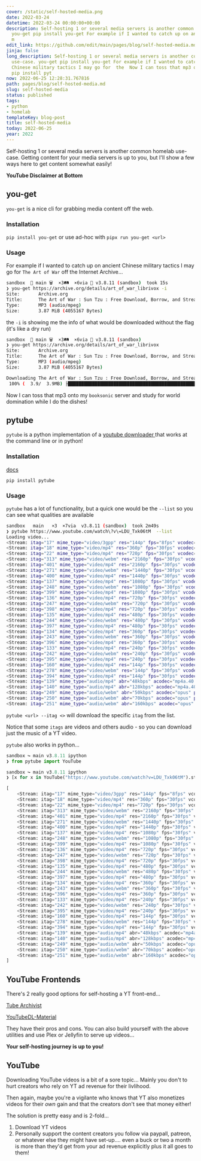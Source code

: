 ```yaml
---
cover: /static/self-hosted-media.png
date: 2022-03-24
datetime: 2022-03-24 00:00:00+00:00
description: Self-hosting 1 or several media servers is another common homelab use-case.
  you-get pip install you-get For example if I wanted to catch up on ancient Chinese
  m
edit_link: https://github.com/edit/main/pages/blog/self-hosted-media.md
jinja: false
long_description: Self-hosting 1 or several media servers is another common homelab
  use-case. you-get pip install you-get For example if I wanted to catch up on ancient
  Chinese military tactics I may go for  the  Now I can toss that mp3 onto my  pytube
  pip install pyt
now: 2022-06-25 12:28:31.767816
path: pages/blog/self-hosted-media.md
slug: self-hosted-media
status: published
tags:
- python
- homelab
templateKey: blog-post
title: self-hosted-media
today: 2022-06-25
year: 2022
---
```


Self-hosting 1 or several media servers is another common homelab use-case.
Getting content for your media servers is up to you, but I'll show a few ways here to get content somewhat easily!

__YouTube Disclaimer at Bottom__


## you-get

`you-get` is a nice cli for grabbing media content off the web. 

### Installation

`pip install you-get` or use ad-hoc with `pipx run you-get <url>`


### Usage

For example if I wanted to catch up on ancient Chinese military tactics I may go for `The Art of War` off the Internet Archive...

```bash
sandbox  🌱 main 🗑️  ×3🛤️  ×6via 🐍 v3.8.11 (sandbox)  took 15s
❯ you-get https://archive.org/details/art_of_war_librivox -i
Site:       Archive.org
Title:      The Art of War : Sun Tzu : Free Download, Borrow, and Streaming : Internet Archive
Type:       MP3 (audio/mpeg)
Size:       3.87 MiB (4055167 Bytes)

```

the `-i` is showing me the info of what would be downloaded without the flag (it's like a dry run)

```bash
sandbox  🌱 main 🗑️  ×3🛤️  ×6via 🐍 v3.8.11 (sandbox)
❯ you-get https://archive.org/details/art_of_war_librivox
Site:       Archive.org
Title:      The Art of War : Sun Tzu : Free Download, Borrow, and Streaming : Internet Archive
Type:       MP3 (audio/mpeg)
Size:       3.87 MiB (4055167 Bytes)

Downloading The Art of War : Sun Tzu : Free Download, Borrow, and Streaming : Internet Archi.mp3 ...
 100% (  3.9/  3.9MB) ├████████████████████████████████████████████████████████████┤[1/1]  917 kB/s

```

Now I can toss that mp3 onto my `booksonic` server and study for world domination while I do the dishes!


## pytube

`pytube` is a python implementation of a [youtube downloader ](##YouTube) that works at the command line or in python!

### Installation

[docs](https://pytube.io/en/latest/)

`pip install pytube`


### Usage

`pytube` has a lot of functionality, but a quick one would be the `--list` so you can see what qualities are available

```bash
sandbox   main ️  ×3️  ×7via  v3.8.11 (sandbox)  took 2m49s
❯ pytube https://www.youtube.com/watch\?v\=LDU_Txk06tM  --list
Loading video...
<Stream: itag="17" mime_type="video/3gpp" res="144p" fps="8fps" vcodec="mp4v.20.3" acodec="mp4a.40.2" progressive="True" type="video">
<Stream: itag="18" mime_type="video/mp4" res="360p" fps="30fps" vcodec="avc1.42001E" acodec="mp4a.40.2" progressive="True" type="video">
<Stream: itag="22" mime_type="video/mp4" res="720p" fps="30fps" vcodec="avc1.64001F" acodec="mp4a.40.2" progressive="True" type="video">
<Stream: itag="313" mime_type="video/webm" res="2160p" fps="30fps" vcodec="vp9" progressive="False" type="video">
<Stream: itag="401" mime_type="video/mp4" res="2160p" fps="30fps" vcodec="av01.0.12M.08" progressive="False" type="video">
<Stream: itag="271" mime_type="video/webm" res="1440p" fps="30fps" vcodec="vp9" progressive="False" type="video">
<Stream: itag="400" mime_type="video/mp4" res="1440p" fps="30fps" vcodec="av01.0.12M.08" progressive="False" type="video">
<Stream: itag="137" mime_type="video/mp4" res="1080p" fps="30fps" vcodec="avc1.640028" progressive="False" type="video">
<Stream: itag="248" mime_type="video/webm" res="1080p" fps="30fps" vcodec="vp9" progressive="False" type="video">
<Stream: itag="399" mime_type="video/mp4" res="1080p" fps="30fps" vcodec="av01.0.08M.08" progressive="False" type="video">
<Stream: itag="136" mime_type="video/mp4" res="720p" fps="30fps" vcodec="avc1.4d401f" progressive="False" type="video">
<Stream: itag="247" mime_type="video/webm" res="720p" fps="30fps" vcodec="vp9" progressive="False" type="video">
<Stream: itag="398" mime_type="video/mp4" res="720p" fps="30fps" vcodec="av01.0.05M.08" progressive="False" type="video">
<Stream: itag="135" mime_type="video/mp4" res="480p" fps="30fps" vcodec="avc1.4d401f" progressive="False" type="video">
<Stream: itag="244" mime_type="video/webm" res="480p" fps="30fps" vcodec="vp9" progressive="False" type="video">
<Stream: itag="397" mime_type="video/mp4" res="480p" fps="30fps" vcodec="av01.0.04M.08" progressive="False" type="video">
<Stream: itag="134" mime_type="video/mp4" res="360p" fps="30fps" vcodec="avc1.4d401e" progressive="False" type="video">
<Stream: itag="243" mime_type="video/webm" res="360p" fps="30fps" vcodec="vp9" progressive="False" type="video">
<Stream: itag="396" mime_type="video/mp4" res="360p" fps="30fps" vcodec="av01.0.01M.08" progressive="False" type="video">
<Stream: itag="133" mime_type="video/mp4" res="240p" fps="30fps" vcodec="avc1.4d4015" progressive="False" type="video">
<Stream: itag="242" mime_type="video/webm" res="240p" fps="30fps" vcodec="vp9" progressive="False" type="video">
<Stream: itag="395" mime_type="video/mp4" res="240p" fps="30fps" vcodec="av01.0.00M.08" progressive="False" type="video">
<Stream: itag="160" mime_type="video/mp4" res="144p" fps="30fps" vcodec="avc1.4d400c" progressive="False" type="video">
<Stream: itag="278" mime_type="video/webm" res="144p" fps="30fps" vcodec="vp9" progressive="False" type="video">
<Stream: itag="394" mime_type="video/mp4" res="144p" fps="30fps" vcodec="av01.0.00M.08" progressive="False" type="video">
<Stream: itag="139" mime_type="audio/mp4" abr="48kbps" acodec="mp4a.40.5" progressive="False" type="audio">
<Stream: itag="140" mime_type="audio/mp4" abr="128kbps" acodec="mp4a.40.2" progressive="False" type="audio">
<Stream: itag="249" mime_type="audio/webm" abr="50kbps" acodec="opus" progressive="False" type="audio">
<Stream: itag="250" mime_type="audio/webm" abr="70kbps" acodec="opus" progressive="False" type="audio">
<Stream: itag="251" mime_type="audio/webm" abr="160kbps" acodec="opus" progressive="False" type="audio">

```

`pytube <url> --itag <>` will download the specific `itag` from the list.

Notice that some `itags` are videos and others audio - so you can download just the music of a YT video.


`pytube` also works in python...

```python
sandbox ↪ main v3.8.11 ipython
❯ from pytube import YouTube

sandbox ↪ main v3.8.11 ipython
❯ [x for x in YouTube("https://www.youtube.com/watch?v=LDU_Txk06tM").streams]

[
    <Stream: itag="17" mime_type="video/3gpp" res="144p" fps="8fps" vcodec="mp4v.20.3" acodec="mp4a.40.2" progressive="True" type="video">,
    <Stream: itag="18" mime_type="video/mp4" res="360p" fps="30fps" vcodec="avc1.42001E" acodec="mp4a.40.2" progressive="True" type="video">,
    <Stream: itag="22" mime_type="video/mp4" res="720p" fps="30fps" vcodec="avc1.64001F" acodec="mp4a.40.2" progressive="True" type="video">,
    <Stream: itag="313" mime_type="video/webm" res="2160p" fps="30fps" vcodec="vp9" progressive="False" type="video">,
    <Stream: itag="401" mime_type="video/mp4" res="2160p" fps="30fps" vcodec="av01.0.12M.08" progressive="False" type="video">,
    <Stream: itag="271" mime_type="video/webm" res="1440p" fps="30fps" vcodec="vp9" progressive="False" type="video">,
    <Stream: itag="400" mime_type="video/mp4" res="1440p" fps="30fps" vcodec="av01.0.12M.08" progressive="False" type="video">,
    <Stream: itag="137" mime_type="video/mp4" res="1080p" fps="30fps" vcodec="avc1.640028" progressive="False" type="video">,
    <Stream: itag="248" mime_type="video/webm" res="1080p" fps="30fps" vcodec="vp9" progressive="False" type="video">,
    <Stream: itag="399" mime_type="video/mp4" res="1080p" fps="30fps" vcodec="av01.0.08M.08" progressive="False" type="video">,
    <Stream: itag="136" mime_type="video/mp4" res="720p" fps="30fps" vcodec="avc1.4d401f" progressive="False" type="video">,
    <Stream: itag="247" mime_type="video/webm" res="720p" fps="30fps" vcodec="vp9" progressive="False" type="video">,
    <Stream: itag="398" mime_type="video/mp4" res="720p" fps="30fps" vcodec="av01.0.05M.08" progressive="False" type="video">,
    <Stream: itag="135" mime_type="video/mp4" res="480p" fps="30fps" vcodec="avc1.4d401f" progressive="False" type="video">,
    <Stream: itag="244" mime_type="video/webm" res="480p" fps="30fps" vcodec="vp9" progressive="False" type="video">,
    <Stream: itag="397" mime_type="video/mp4" res="480p" fps="30fps" vcodec="av01.0.04M.08" progressive="False" type="video">,
    <Stream: itag="134" mime_type="video/mp4" res="360p" fps="30fps" vcodec="avc1.4d401e" progressive="False" type="video">,
    <Stream: itag="243" mime_type="video/webm" res="360p" fps="30fps" vcodec="vp9" progressive="False" type="video">,
    <Stream: itag="396" mime_type="video/mp4" res="360p" fps="30fps" vcodec="av01.0.01M.08" progressive="False" type="video">,
    <Stream: itag="133" mime_type="video/mp4" res="240p" fps="30fps" vcodec="avc1.4d4015" progressive="False" type="video">,
    <Stream: itag="242" mime_type="video/webm" res="240p" fps="30fps" vcodec="vp9" progressive="False" type="video">,
    <Stream: itag="395" mime_type="video/mp4" res="240p" fps="30fps" vcodec="av01.0.00M.08" progressive="False" type="video">,
    <Stream: itag="160" mime_type="video/mp4" res="144p" fps="30fps" vcodec="avc1.4d400c" progressive="False" type="video">,
    <Stream: itag="278" mime_type="video/webm" res="144p" fps="30fps" vcodec="vp9" progressive="False" type="video">,
    <Stream: itag="394" mime_type="video/mp4" res="144p" fps="30fps" vcodec="av01.0.00M.08" progressive="False" type="video">,
    <Stream: itag="139" mime_type="audio/mp4" abr="48kbps" acodec="mp4a.40.5" progressive="False" type="audio">,
    <Stream: itag="140" mime_type="audio/mp4" abr="128kbps" acodec="mp4a.40.2" progressive="False" type="audio">,
    <Stream: itag="249" mime_type="audio/webm" abr="50kbps" acodec="opus" progressive="False" type="audio">,
    <Stream: itag="250" mime_type="audio/webm" abr="70kbps" acodec="opus" progressive="False" type="audio">,
    <Stream: itag="251" mime_type="audio/webm" abr="160kbps" acodec="opus" progressive="False" type="audio">
]


```

## YouTube Frontends

There's 2 really good options for self-hosting a YT front-end...

[Tube Archivist](https://github.com/bbilly1/tubearchivist)

[YouTubeDL-Material](https://github.com/Tzahi12345/YoutubeDL-Material)

They have their pros and cons.
You can also build yourself with the above utilities and use Plex or Jellyfin to serve up videos...

__Your self-hosting journey is up to you!__


## YouTube

Downloading YouTube videos is a bit of a sore topic... Mainly you don't to hurt creators who rely on YT ad revenue for their livlihood.

Then again, maybe you're a vigilante who knows that YT also monetizes videos for their _own_ gain and that the creators don't see that money either!

The solution is pretty easy and is 2-fold...

1. Download YT videos
2. Personally support the content creators you follow via paypall, patreon, or whatever else they might have set-up.... even a buck or two a month is more than they'd get from your ad revenue explicitly plus it all goes to them!